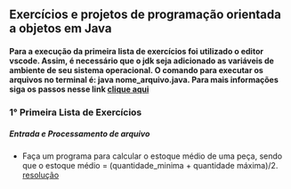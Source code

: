 ##  Exercícios e projetos  de programação orientada a objetos em Java
#### Para a execução da primeira lista de exercícios foi utilizado o editor vscode. Assim, é necessário que o jdk seja adicionado as variáveis de ambiente de seu sistema operacional. O comando para executar os arquivos no terminal é:  java nome_arquivo.java. Para mais informações siga os passos nesse link [clique aqui](https://www.youtube.com/watch?v=xUCGahzEM84)

### 1° Primeira Lista de Exercícios
##### Entrada e Processamento de arquivo
+ Faça um programa para calcular o estoque médio de uma peça, sendo que o estoque médio = (quantidade_minima + quantidade máxima)/2. [resolução](https://github.com/gutoFaria/Exercicios_e_Projetos_POO_Em_Java/blob/main/PrimeiraLista/exer1.java)

